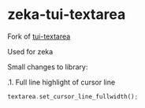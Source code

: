 zeka-tui-textarea
============

Fork of [tui-textarea](https://github.com/rhysd/tui-textarea)

Used for zeka

Small changes to library:

.1. Full line highlight of cursor line

```rust
textarea.set_cursor_line_fullwidth();
```

